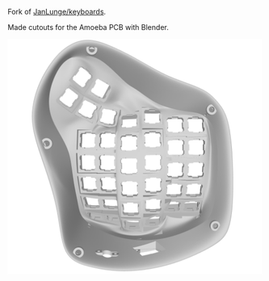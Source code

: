 Fork of [JanLunge/keyboards](https://github.com/JanLunge/keyboards/tree/main/wDactyl%20-%20large).

Made cutouts for the Amoeba PCB with Blender.

![wDactyl](./Screenshot.png)
